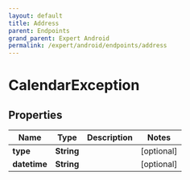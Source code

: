 ```yaml
---
layout: default
title: Address
parent: Endpoints
grand_parent: Expert Android
permalink: /expert/android/endpoints/address
---
```


# CalendarException

## Properties
Name | Type | Description | Notes
------------ | ------------- | ------------- | -------------
**type** | **String** |  |  [optional]
**datetime** | **String** |  |  [optional]



